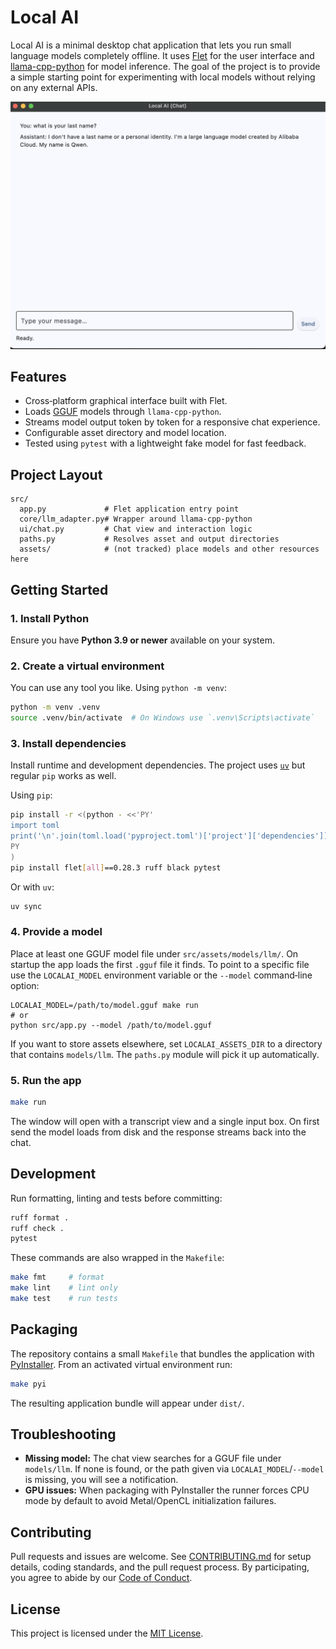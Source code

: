 # Local AI

Local AI is a minimal desktop chat application that lets you run small language models completely offline. It uses [Flet](https://flet.dev/) for the user interface and [llama-cpp-python](https://github.com/abetlen/llama-cpp-python) for model inference. The goal of the project is to provide a simple starting point for experimenting with local models without relying on any external APIs.

![Screenshot of the Local AI chat interface](docs/local-ai-example.png)

## Features

- Cross‑platform graphical interface built with Flet.
- Loads [GGUF](https://github.com/ggerganov/ggml/blob/master/docs/gguf.md) models through `llama-cpp-python`.
- Streams model output token by token for a responsive chat experience.
- Configurable asset directory and model location.
- Tested using `pytest` with a lightweight fake model for fast feedback.

## Project Layout

```text
src/
  app.py             # Flet application entry point
  core/llm_adapter.py# Wrapper around llama-cpp-python
  ui/chat.py         # Chat view and interaction logic
  paths.py           # Resolves asset and output directories
  assets/            # (not tracked) place models and other resources here
```

## Getting Started

### 1. Install Python

Ensure you have **Python 3.9 or newer** available on your system.

### 2. Create a virtual environment

You can use any tool you like. Using `python -m venv`:

```bash
python -m venv .venv
source .venv/bin/activate  # On Windows use `.venv\Scripts\activate`
```

### 3. Install dependencies

Install runtime and development dependencies. The project uses [`uv`](https://github.com/astral-sh/uv) but regular `pip` works as well.

Using `pip`:

```bash
pip install -r <(python - <<'PY'
import toml
print('\n'.join(toml.load('pyproject.toml')['project']['dependencies']))
PY
)
pip install flet[all]==0.28.3 ruff black pytest
```

Or with `uv`:

```bash
uv sync
```

### 4. Provide a model

Place at least one GGUF model file under `src/assets/models/llm/`. On startup the app
loads the first `.gguf` file it finds. To point to a specific file use the
`LOCALAI_MODEL` environment variable or the `--model` command‑line option:

```
LOCALAI_MODEL=/path/to/model.gguf make run
# or
python src/app.py --model /path/to/model.gguf
```

If you want to store assets elsewhere, set `LOCALAI_ASSETS_DIR` to a directory that
contains `models/llm`. The `paths.py` module will pick it up automatically.

### 5. Run the app

```bash
make run
```

The window will open with a transcript view and a single input box. On first
send the model loads from disk and the response streams back into the chat.

## Development

Run formatting, linting and tests before committing:

```bash
ruff format .
ruff check .
pytest
```

These commands are also wrapped in the `Makefile`:

```bash
make fmt     # format
make lint    # lint only
make test    # run tests
```

## Packaging

The repository contains a small `Makefile` that bundles the application with
[PyInstaller](https://pyinstaller.org). From an activated virtual environment
run:

```bash
make pyi
```

The resulting application bundle will appear under `dist/`.

## Troubleshooting

- **Missing model:** The chat view searches for a GGUF file under `models/llm`. If none is
  found, or the path given via `LOCALAI_MODEL`/`--model` is missing, you will see a
  notification.
- **GPU issues:** When packaging with PyInstaller the runner forces CPU mode by
  default to avoid Metal/OpenCL initialization failures.

## Contributing

Pull requests and issues are welcome. See [CONTRIBUTING.md](CONTRIBUTING.md) for setup details,
coding standards, and the pull request process. By participating, you agree to abide by our
[Code of Conduct](CODE_OF_CONDUCT.md).

## License

This project is licensed under the [MIT License](LICENSE).

